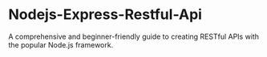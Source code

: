 # Nodejs-Express-Restful-Api
A comprehensive and beginner-friendly guide to creating RESTful APIs with the popular Node.js framework.
